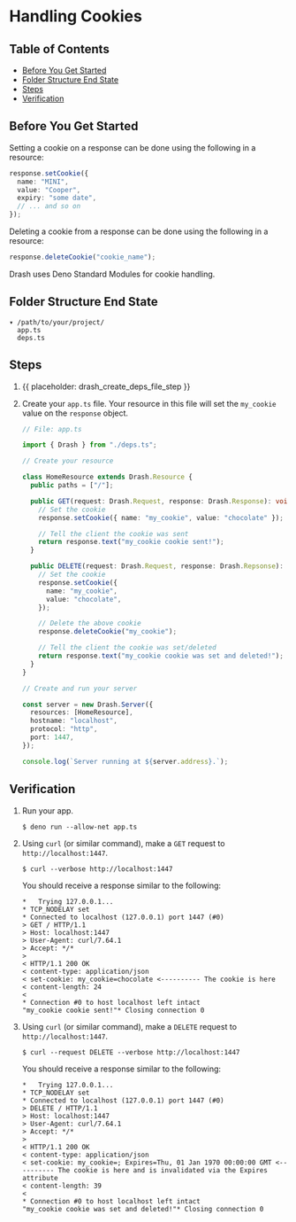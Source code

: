 # Handling Cookies

## Table of Contents

- [Before You Get Started](#before-you-get-started)
- [Folder Structure End State](#folder-structure-end-state)
- [Steps](#steps)
- [Verification](#verification)

## Before You Get Started

Setting a cookie on a response can be done using the following in a resource:

```typescript
response.setCookie({
  name: "MINI",
  value: "Cooper",
  expiry: "some date",
  // ... and so on
});
```

Deleting a cookie from a response can be done using the following in a resource:

```typescript
response.deleteCookie("cookie_name");
```

Drash uses Deno Standard Modules for cookie handling.

## Folder Structure End State

```text
▾ /path/to/your/project/
  app.ts
  deps.ts
```

## Steps

1. {{ placeholder: drash_create_deps_file_step }}

1. Create your `app.ts` file. Your resource in this file will set the
   `my_cookie` value on the `response` object.

   ```typescript
   // File: app.ts

   import { Drash } from "./deps.ts";

   // Create your resource

   class HomeResource extends Drash.Resource {
     public paths = ["/"];

     public GET(request: Drash.Request, response: Drash.Response): void {
       // Set the cookie
       response.setCookie({ name: "my_cookie", value: "chocolate" });

       // Tell the client the cookie was sent
       return response.text("my_cookie cookie sent!");
     }

     public DELETE(request: Drash.Request, response: Drash.Repsonse): void {
       // Set the cookie
       response.setCookie({
         name: "my_cookie",
         value: "chocolate",
       });

       // Delete the above cookie
       response.deleteCookie("my_cookie");

       // Tell the client the cookie was set/deleted
       return response.text("my_cookie cookie was set and deleted!");
     }
   }

   // Create and run your server

   const server = new Drash.Server({
     resources: [HomeResource],
     hostname: "localhost",
     protocol: "http",
     port: 1447,
   });

   console.log(`Server running at ${server.address}.`);
   ```

## Verification

1. Run your app.

   ```shell
   $ deno run --allow-net app.ts
   ```

2. Using `curl` (or similar command), make a `GET` request to
   `http://localhost:1447`.

   ```shell
   $ curl --verbose http://localhost:1447
   ```

   You should receive a response similar to the following:

   ```text
   *   Trying 127.0.0.1...
   * TCP_NODELAY set
   * Connected to localhost (127.0.0.1) port 1447 (#0)
   > GET / HTTP/1.1
   > Host: localhost:1447
   > User-Agent: curl/7.64.1
   > Accept: */*
   >
   < HTTP/1.1 200 OK
   < content-type: application/json
   < set-cookie: my_cookie=chocolate <---------- The cookie is here
   < content-length: 24
   <
   * Connection #0 to host localhost left intact
   "my_cookie cookie sent!"* Closing connection 0
   ```

3. Using `curl` (or similar command), make a `DELETE` request to
   `http://localhost:1447`.

   ```shell
   $ curl --request DELETE --verbose http://localhost:1447
   ```

   You should receive a response similar to the following:

   ```text
   *   Trying 127.0.0.1...
   * TCP_NODELAY set
   * Connected to localhost (127.0.0.1) port 1447 (#0)
   > DELETE / HTTP/1.1
   > Host: localhost:1447
   > User-Agent: curl/7.64.1
   > Accept: */*
   >
   < HTTP/1.1 200 OK
   < content-type: application/json
   < set-cookie: my_cookie=; Expires=Thu, 01 Jan 1970 00:00:00 GMT <---------- The cookie is here and is invalidated via the Expires attribute
   < content-length: 39
   <
   * Connection #0 to host localhost left intact
   "my_cookie cookie was set and deleted!"* Closing connection 0
   ```
